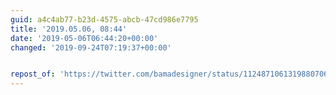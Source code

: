 ```yaml
---
guid: a4c4ab77-b23d-4575-abcb-47cd986e7795
title: '2019.05.06, 08:44'
date: '2019-05-06T06:44:20+00:00'
changed: '2019-09-24T07:19:37+00:00'


repost_of: 'https://twitter.com/bamadesigner/status/1124871061319880706'
---
```


